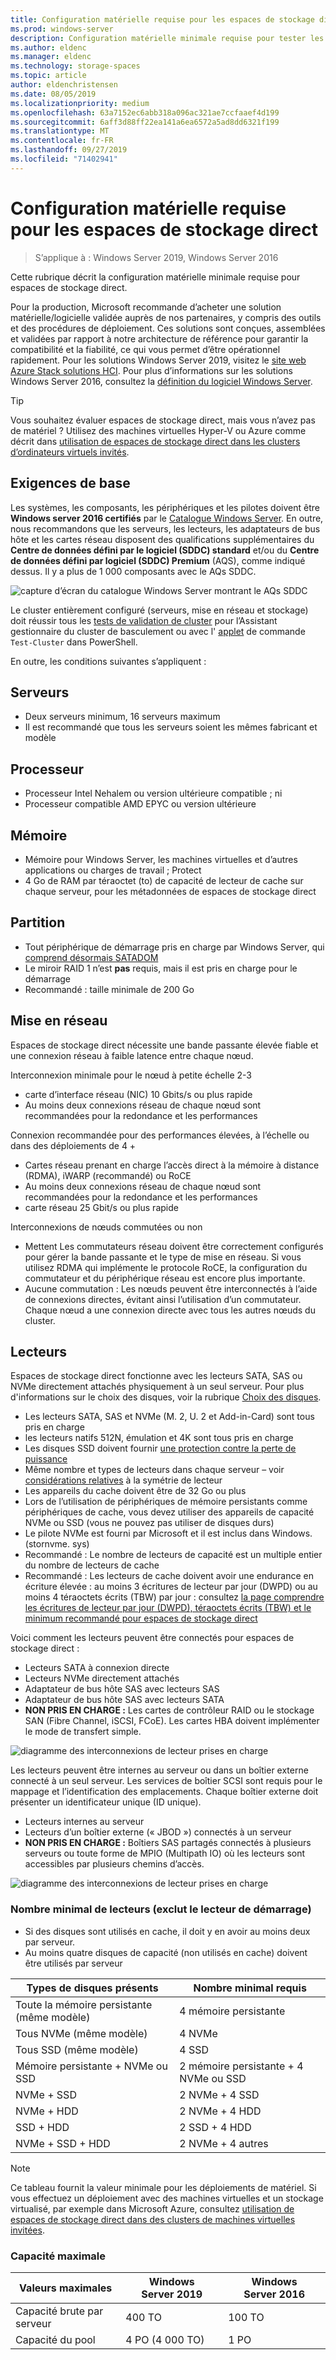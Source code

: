 ```yaml
---
title: Configuration matérielle requise pour les espaces de stockage direct
ms.prod: windows-server
description: Configuration matérielle minimale requise pour tester les espaces de stockage direct
ms.author: eldenc
ms.manager: eldenc
ms.technology: storage-spaces
ms.topic: article
author: eldenchristensen
ms.date: 08/05/2019
ms.localizationpriority: medium
ms.openlocfilehash: 63a7152ec6abb318a096ac321ae7ccfaaef4d199
ms.sourcegitcommit: 6aff3d88ff22ea141a6ea6572a5ad8dd6321f199
ms.translationtype: MT
ms.contentlocale: fr-FR
ms.lasthandoff: 09/27/2019
ms.locfileid: "71402941"
---
```

# <a name="storage-spaces-direct-hardware-requirements"></a>Configuration matérielle requise pour les espaces de stockage direct

> S’applique à : Windows Server 2019, Windows Server 2016

Cette rubrique décrit la configuration matérielle minimale requise pour espaces de stockage direct.

Pour la production, Microsoft recommande d’acheter une solution matérielle/logicielle validée auprès de nos partenaires, y compris des outils et des procédures de déploiement. Ces solutions sont conçues, assemblées et validées par rapport à notre architecture de référence pour garantir la compatibilité et la fiabilité, ce qui vous permet d’être opérationnel rapidement. Pour les solutions Windows Server 2019, visitez le [site web Azure Stack solutions HCI](https://azure.microsoft.com/overview/azure-stack/hci). Pour plus d’informations sur les solutions Windows Server 2016, consultez la [définition du logiciel Windows Server](https://microsoft.com/wssd).

   > [!TIP]
   > Vous souhaitez évaluer espaces de stockage direct, mais vous n’avez pas de matériel ? Utilisez des machines virtuelles Hyper-V ou Azure comme décrit dans [utilisation de espaces de stockage direct dans les clusters d’ordinateurs virtuels invités](storage-spaces-direct-in-vm.md).

## <a name="base-requirements"></a>Exigences de base

Les systèmes, les composants, les périphériques et les pilotes doivent être **Windows server 2016 certifiés** par le [Catalogue Windows Server](https://www.windowsservercatalog.com). En outre, nous recommandons que les serveurs, les lecteurs, les adaptateurs de bus hôte et les cartes réseau disposent des qualifications supplémentaires du **Centre de données défini par le logiciel (SDDC) standard** et/ou du **Centre de données défini par logiciel (SDDC) Premium** (AQS), comme indiqué dessus. Il y a plus de 1 000 composants avec le AQs SDDC.

![capture d’écran du catalogue Windows Server montrant le AQs SDDC](media/hardware-requirements/sddc-aqs.png)

Le cluster entièrement configuré (serveurs, mise en réseau et stockage) doit réussir tous les [tests de validation de cluster](https://technet.microsoft.com/library/cc732035(v=ws.10).aspx) pour l’Assistant gestionnaire du cluster de basculement ou avec l' [applet](https://docs.microsoft.com/powershell/module/failoverclusters/test-cluster?view=win10-ps) de commande `Test-Cluster` dans PowerShell.

En outre, les conditions suivantes s’appliquent :

## <a name="servers"></a>Serveurs

- Deux serveurs minimum, 16 serveurs maximum
- Il est recommandé que tous les serveurs soient les mêmes fabricant et modèle

## <a name="cpu"></a>Processeur

- Processeur Intel Nehalem ou version ultérieure compatible ; ni
- Processeur compatible AMD EPYC ou version ultérieure

## <a name="memory"></a>Mémoire

- Mémoire pour Windows Server, les machines virtuelles et d’autres applications ou charges de travail ; Protect
- 4 Go de RAM par téraoctet (to) de capacité de lecteur de cache sur chaque serveur, pour les métadonnées de espaces de stockage direct

## <a name="boot"></a>Partition

- Tout périphérique de démarrage pris en charge par Windows Server, qui [comprend désormais SATADOM](https://cloudblogs.microsoft.com/windowsserver/2017/08/30/announcing-support-for-satadom-boot-drives-in-windows-server-2016/)
- Le miroir RAID 1 n’est **pas** requis, mais il est pris en charge pour le démarrage
- Recommandé : taille minimale de 200 Go

## <a name="networking"></a>Mise en réseau

Espaces de stockage direct nécessite une bande passante élevée fiable et une connexion réseau à faible latence entre chaque nœud.  

Interconnexion minimale pour le nœud à petite échelle 2-3
- carte d’interface réseau (NIC) 10 Gbits/s ou plus rapide
- Au moins deux connexions réseau de chaque nœud sont recommandées pour la redondance et les performances

Connexion recommandée pour des performances élevées, à l’échelle ou dans des déploiements de 4 + 
- Cartes réseau prenant en charge l’accès direct à la mémoire à distance (RDMA), iWARP (recommandé) ou RoCE
- Au moins deux connexions réseau de chaque nœud sont recommandées pour la redondance et les performances
- carte réseau 25 Gbit/s ou plus rapide

Interconnexions de nœuds commutées ou non
- Mettent Les commutateurs réseau doivent être correctement configurés pour gérer la bande passante et le type de mise en réseau.  Si vous utilisez RDMA qui implémente le protocole RoCE, la configuration du commutateur et du périphérique réseau est encore plus importante. 
- Aucune commutation : Les nœuds peuvent être interconnectés à l’aide de connexions directes, évitant ainsi l’utilisation d’un commutateur.  Chaque nœud a une connexion directe avec tous les autres nœuds du cluster.


## <a name="drives"></a>Lecteurs

Espaces de stockage direct fonctionne avec les lecteurs SATA, SAS ou NVMe directement attachés physiquement à un seul serveur. Pour plus d'informations sur le choix des disques, voir la rubrique [Choix des disques](choosing-drives.md).

- Les lecteurs SATA, SAS et NVMe (M. 2, U. 2 et Add-in-Card) sont tous pris en charge
- les lecteurs natifs 512N, émulation et 4K sont tous pris en charge
- Les disques SSD doivent fournir [une protection contre la perte de puissance](https://blogs.technet.microsoft.com/filecab/2016/11/18/dont-do-it-consumer-ssd/)
- Même nombre et types de lecteurs dans chaque serveur – voir [considérations relatives](drive-symmetry-considerations.md) à la symétrie de lecteur
- Les appareils du cache doivent être de 32 Go ou plus
- Lors de l’utilisation de périphériques de mémoire persistants comme périphériques de cache, vous devez utiliser des appareils de capacité NVMe ou SSD (vous ne pouvez pas utiliser de disques durs)
- Le pilote NVMe est fourni par Microsoft et il est inclus dans Windows. (stornvme. sys)
- Recommandé : Le nombre de lecteurs de capacité est un multiple entier du nombre de lecteurs de cache
- Recommandé : Les lecteurs de cache doivent avoir une endurance en écriture élevée : au moins 3 écritures de lecteur par jour (DWPD) ou au moins 4 téraoctets écrits (TBW) par jour : consultez [la page comprendre les écritures de lecteur par jour (DWPD), téraoctets écrits (TBW) et le minimum recommandé pour espaces de stockage direct ](https://blogs.technet.microsoft.com/filecab/2017/08/11/understanding-dwpd-tbw/)

Voici comment les lecteurs peuvent être connectés pour espaces de stockage direct :

- Lecteurs SATA à connexion directe
- Lecteurs NVMe directement attachés
- Adaptateur de bus hôte SAS avec lecteurs SAS
- Adaptateur de bus hôte SAS avec lecteurs SATA
- **NON PRIS EN CHARGE :** Les cartes de contrôleur RAID ou le stockage SAN (Fibre Channel, iSCSI, FCoE). Les cartes HBA doivent implémenter le mode de transfert simple.

![diagramme des interconnexions de lecteur prises en charge](media/hardware-requirements/drive-interconnect-support-1.png)

Les lecteurs peuvent être internes au serveur ou dans un boîtier externe connecté à un seul serveur. Les services de boîtier SCSI sont requis pour le mappage et l’identification des emplacements. Chaque boîtier externe doit présenter un identificateur unique (ID unique).

- Lecteurs internes au serveur
- Lecteurs d’un boîtier externe (« JBOD ») connectés à un serveur
- **NON PRIS EN CHARGE :** Boîtiers SAS partagés connectés à plusieurs serveurs ou toute forme de MPIO (Multipath IO) où les lecteurs sont accessibles par plusieurs chemins d’accès.

![diagramme des interconnexions de lecteur prises en charge](media/hardware-requirements/drive-interconnect-support-2.png)

### <a name="minimum-number-of-drives-excludes-boot-drive"></a>Nombre minimal de lecteurs (exclut le lecteur de démarrage)

- Si des disques sont utilisés en cache, il doit y en avoir au moins deux par serveur.
- Au moins quatre disques de capacité (non utilisés en cache) doivent être utilisés par serveur

| Types de disques présents   | Nombre minimal requis |
|-----------------------|-------------------------|
| Toute la mémoire persistante (même modèle) | 4 mémoire persistante |
| Tous NVMe (même modèle) | 4 NVMe                  |
| Tous SSD (même modèle)  | 4 SSD                   |
| Mémoire persistante + NVMe ou SSD | 2 mémoire persistante + 4 NVMe ou SSD |
| NVMe + SSD            | 2 NVMe + 4 SSD          |
| NVMe + HDD            | 2 NVMe + 4 HDD          |
| SSD + HDD             | 2 SSD + 4 HDD           |
| NVMe + SSD + HDD      | 2 NVMe + 4 autres       |

   >[!NOTE]
   > Ce tableau fournit la valeur minimale pour les déploiements de matériel. Si vous effectuez un déploiement avec des machines virtuelles et un stockage virtualisé, par exemple dans Microsoft Azure, consultez [utilisation de espaces de stockage direct dans des clusters de machines virtuelles invitées](storage-spaces-direct-in-vm.md).

### <a name="maximum-capacity"></a>Capacité maximale

| Valeurs maximales                | Windows Server 2019  | Windows Server 2016  |
| ---                     | ---------            | ---------            |
| Capacité brute par serveur | 400 TO               | 100 TO               |
| Capacité du pool           | 4 PO (4 000 TO)      | 1 PO                 |
